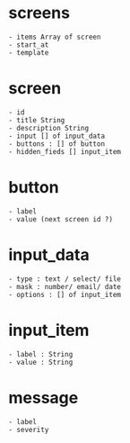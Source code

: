 # screens
	- items Array of screen
	- start_at
	- template

# screen
	- id
	- title String
	- description String
	- input [] of input_data
	- buttons : [] of button
	- hidden_fieds [] input_item

# button
	- label
	- value (next screen id ?)

# input_data
	- type : text / select/ file
	- mask : number/ email/ date
	- options : [] of input_item

# input_item
	- label : String
	- value : String

# message
	- label
	- severity